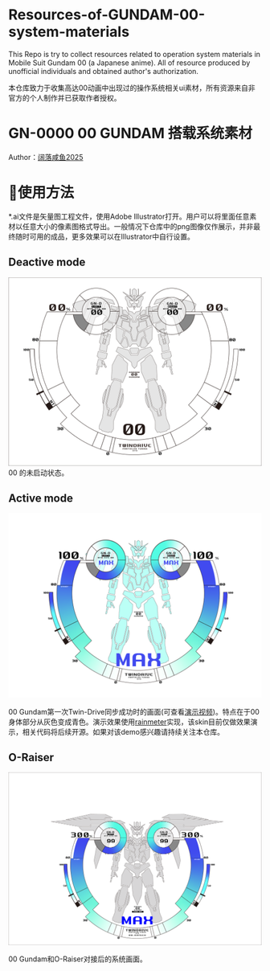 # Resources-of-GUNDAM-00-system-materials
This Repo is try to collect resources related to operation system materials in Mobile Suit Gundam 00 (a Japanese anime). All of resource produced by unofficial individuals and obtained author's authorization. 

本仓库致力于收集高达00动画中出现过的操作系统相关ui素材，所有资源来自非官方的个人制作并已获取作者授权。

# GN-0000 00 GUNDAM 搭载系统素材
Author：[阔落咸鱼2025](https://space.bilibili.com/20686294)
# 🚀使用方法
*.ai文件是矢量图工程文件，使用Adobe Illustrator打开。用户可以将里面任意素材以任意大小的像素图格式导出。一般情况下仓库中的png图像仅作展示，并非最终随时可用的成品，更多效果可以在Illustrator中自行设置。
## Deactive mode
![Deactive](./00_deactive.png)
00 的未启动状态。

## Active mode
[![Active](./sample.png)](./demo.mp4)

00 Gundam第一次Twin-Drive同步成功时的画面(可查看[演示视频](./demo.mp4))。特点在于00身体部分从灰色变成青色。演示效果使用[rainmeter](https://www.rainmeter.net/)实现，该skin目前仅做效果演示，相关代码将后续开源。如果对该demo感兴趣请持续关注本仓库。

## O-Raiser
![Deactive](./00-Raiser.png)

00 Gundam和O-Raiser对接后的系统画面。

